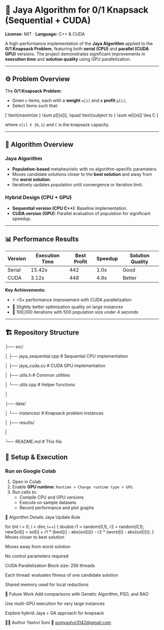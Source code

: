 # 🧮 Jaya Algorithm for 0/1 Knapsack (Sequential + CUDA)  
**License:** MIT · **Language:** C++ & CUDA  

A high-performance implementation of the **Jaya Algorithm** applied to the **0/1 Knapsack Problem**, featuring both **serial (CPU)** and **parallel (CUDA GPU)** versions. The project demonstrates significant improvements in **execution time** and **solution quality** using GPU parallelization.  

---

## ⚙️ Problem Overview  

The **0/1 Knapsack Problem**:  
- Given `n` items, each with a **weight** `w[i]` and a **profit** `p[i]`,  
- Select items such that:  

\[
\text{maximize } \sum p[i]x[i], \quad \text{subject to } \sum w[i]x[i] \leq C
\]  

where `x[i] ∈ {0,1}` and `C` is the knapsack capacity.  

---

## 🧠 Algorithm Overview  

### Jaya Algorithm  
- **Population-based** metaheuristic with no algorithm-specific parameters.  
- Moves candidate solutions closer to the **best solution** and away from the **worst solution**.  
- Iteratively updates population until convergence or iteration limit.  

### Hybrid Design (CPU + GPU)  
- **Sequential version (CPU C++)**: Baseline implementation.  
- **CUDA version (GPU)**: Parallel evaluation of population for significant speedup.  

---

## 📊 Performance Results  

| Version   | Execution Time | Best Profit | Speedup | Solution Quality |
|-----------|----------------|-------------|---------|------------------|
| Serial    | 15.42s         | 442         | 1.0x    | Good             |
| CUDA      | 3.12s          | 448         | 4.9x    | Better           |

**Key Achievements:**  
- ⚡ ~5× performance improvement with CUDA parallelization  
- 🎯 Slightly better optimization quality on large instances  
- 🔄 100,000 iterations with 500 population size under 4 seconds  

---
## 🏗️ Repository Structure  

├── src/

│ ├── jaya_sequential.cpp # Sequential CPU implementation

│ ├── jaya_cuda.cu # CUDA GPU implementation

│ ├── utils.h # Common utilities

│ └── utils.cpp # Helper functions

│

├── data/

│ └── instances/ # Knapsack problem instances

│
├── results/

|

└── README.md # This file



## 🚀 Setup & Execution  

### Run on Google Colab  
1. Open in Colab
2. Enable **GPU runtime**: `Runtime > Change runtime type > GPU`.  
3. Run cells to:  
   - Compile CPU and GPU versions  
   - Execute on sample datasets  
   - Record performance and plot graphs  



🔬 Algorithm Details
Jaya Update Rule

for (int i = 0; i < dim; i++) {
    double r1 = random(0,1), r2 = random(0,1);
    newSol[i] = sol[i] 
                + r1 * (best[i] - abs(sol[i])) 
                - r2 * (worst[i] - abs(sol[i]));
}
Moves closer to best solution

Moves away from worst solution

No control parameters required

CUDA Parallelization
Block size: 256 threads

Each thread: evaluates fitness of one candidate solution

Shared memory used for local reductions

📌 Future Work
Add comparisons with Genetic Algorithm, PSO, and RAO

Use multi-GPU execution for very large instances

Explore hybrid Jaya + GA approach for knapsack

👨‍💻 Author
Yashvi Soni
📧 soniyashvi3142@gmail.com


